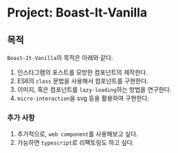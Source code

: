 # Project: Boast-It-Vanilla

## 목적

`Boast-It-Vanilla`의 목적은 아래와 같다.

1. 인스타그램의 포스트를 모방한 컴포넌트의 제작한다.
2. ES6의 `class` 문법을 사용해서 컴포넌트를 구현한다.
3. 이미지, 혹은 컴포넌트를 `lazy-loading`하는 방법을 연구한다.
4. `micro-interaction`을 svg 등을 활용하여 구현한다.

### 추가 사항

1. 추가적으로, `web component`를 사용해보고 싶다.
2. 가능하면 `typescript`로 리팩토링도 하고 싶다.
